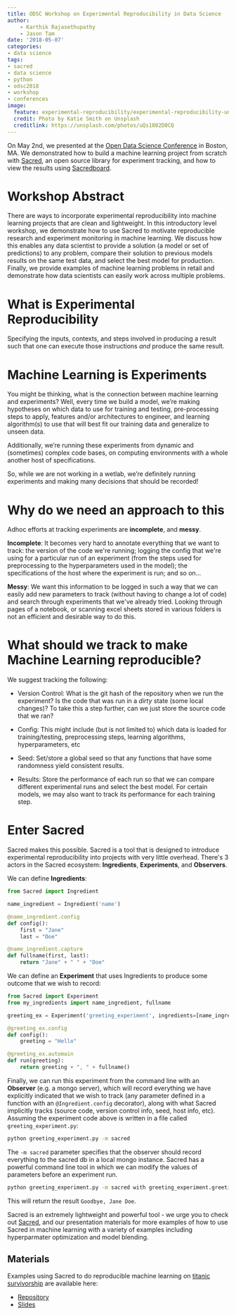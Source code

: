 ```yaml
---
title: ODSC Workshop on Experimental Reproducibility in Data Science
author: 
    - Karthik Rajasethupathy
    - Jason Tam
date: '2018-05-07'
categories:
- data science
tags:
- sacred
- data science
- python
- odsc2018
- workshop
- conferences
image:
  feature: experimental-reproducibility/experimental-reproducibility-unsplash.jpg
  credit: Photo by Katie Smith on Unsplash
  creditlink: https://unsplash.com/photos/uQs1802D0CQ
---
```


On May 2nd, we presented at the [Open Data Science Conference](https://odsc.com/boston) in Boston, MA. We demonstrated 
how to build a machine learning project from scratch with [Sacred](https://github.com/IDSIA/sacred), an open source 
library for experiment tracking, and how to view the results using 
[Sacredboard](https://github.com/chovanecm/sacredboard). 

# Workshop Abstract

There are ways to incorporate experimental reproducibility into machine learning projects that are clean and lightweight.
In this introductory level workshop, we demonstrate how to use Sacred to motivate reproducible research and 
experiment monitoring in machine learning. We discuss how this enables any data scientist to provide a solution 
(a model or set of predictions) to any problem, compare their solution to previous models results on the same test 
data, and select the best model for production. Finally, we provide examples of machine learning problems in retail 
and demonstrate how data scientists can easily work across multiple problems.

# What is Experimental Reproducibility

Specifying the inputs, contexts, and steps involved in producing a result such that one can execute those
instructions _and_ produce the same result. 

# Machine Learning is Experiments

You might be thinking, what is the connection between machine learning and experiments? Well, every time we build a 
model, we’re making hypotheses on which data to use for training and testing, pre-processing steps to apply, features 
and/or architectures to engineer, and learning algorithm(s) to use that will best fit our training data and generalize 
to unseen data.

Additionally, we’re running these experiments from dynamic and (sometimes) complex code bases, on computing environments
with a whole another host of specifications.

So, while we are not working in a wetlab, we’re definitely running experiments and making many decisions that should 
be recorded!

# Why do we need an approach to this

Adhoc efforts at tracking experiments are **incomplete**, and **messy**. 

**Incomplete**: It becomes very hard to annotate everything that we want to track: the version of the code we're 
running; logging the config that we're using for a particular run of an experiment (from the steps used for 
preprocessing to the hyperparameters used in the model); the specifications of the host where the experiment is run; 
and so on...

**Messy**: We want this information to be logged in such a way that we can easily add new parameters to track (without 
having to change a lot of code) and search through experiments that we've already tried. Looking through pages of a 
notebook, or scanning excel sheets stored in various folders is not an efficient and desirable way to do this. 

# What should we track to make Machine Learning reproducible?

We suggest tracking the following:

- Version Control: What is the git hash of the repository when we run the experiment? Is the code that was run in a 
*dirty* state (some local changes)? To take this a step further, can we just store the source code that we ran?

- Config: This might include (but is not limited to) which data is loaded for training/testing, preprocessing steps, 
learning algorithms, hyperparameters, etc

- Seed: Set/store a global seed so that any functions that have some randomness yield consistent results.

- Results: Store the performance of each run so that we can compare different experimental runs
and select the best model. For certain models, we may also want to track its performance for each training 
step. 

# Enter Sacred

Sacred makes this possible. Sacred is a tool that is designed to introduce experimental reproducibility into 
projects with very little overhead. There's 3 actors in the Sacred ecosystem: **Ingredients**, **Experiments**, and 
**Observers**.

We can define **Ingredients**:

```python
from Sacred import Ingredient

name_ingredient = Ingredient('name')

@name_ingredient.config
def config():
    first = "Jane"
    last = "Doe"

@name_ingredient.capture
def fullname(first, last):
    return "Jane" + " " + "Doe"

```

We can define an **Experiment** that uses Ingredients to produce some outcome that we wish to record:

```python
from Sacred import Experiment
from my_ingredients import name_ingredient, fullname

greeting_ex = Experiment('greeting_experiment', ingredients=[name_ingredient])

@greeting_ex.config
def config():
    greeting = "Hello"

@greeting_ex.automain
def run(greeting):
    return greeting + ", " + fullname()

```

Finally, we can run this experiment from the command line with an **Observer** (e.g. a mongo server), which will record 
everything we have explicitly indicated that we wish to track (any parameter defined in a function with an 
`@Ingredient.config` decorator), along with what Sacred implicitly tracks (source code, version control info, seed, 
host info, etc). Assuming the experiment code above is written in a file called `greeting_experiment.py`:

```bash
python greeting_experiment.py -m sacred
```

The `-m sacred` parameter specifies that the observer should record everything to the sacred db in a local mongo 
instance. Sacred has a powerful command line tool in which we can modify the values of parameters before an experiment 
run.

```bash
python greeting_experiment.py -m sacred with greeting_experiment.greeting=Goodbye
```

This will return the result `Goodbye, Jane Doe`.

Sacred is an extremely lightweight and powerful tool - we urge you to check out 
[Sacred](https://github.com/IDSIA/sacred), and our presentation materials for more examples of how to use Sacred in 
machine learning with a variety of examples including hyperparmater optimization and model blending. 

## Materials

Examples using Sacred to do reproducible machine learning on [titanic survivorship](https://www.kaggle.com/c/titanic) 
are available here:

- [Repository](https://github.com/gilt/odsc-2018)
- [Slides](https://github.com/gilt/odsc-2018/blob/master/slides.pdf)
